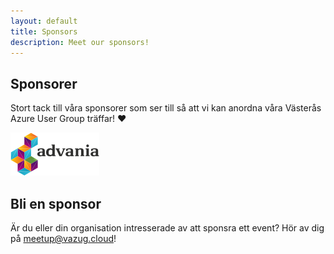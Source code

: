 ```yaml
---
layout: default
title: Sponsors
description: Meet our sponsors!
---
```


## Sponsorer

Stort tack till våra sponsorer som ser till så att vi kan anordna våra Västerås Azure User Group träffar! ❤️


![Advania](./media/sponsors/advania.png "Advania")

## Bli en sponsor

Är du eller din organisation intresserade av att sponsra ett event? Hör av dig på meetup@vazug.cloud!

